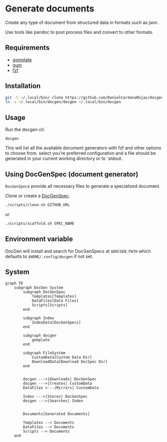 # Generate documents 

Create any type of document from structured data in formats such as json.

Use tools like pandoc to post process files and convert to other formats.

## Requirements

- [gomplate](https://docs.gomplate.ca/)
- [gum](https://github.com/charmbracelet/gum)
- [fzf](https://github.com/junegunn/fzf)

## Installation

```sh
git -C ~/.local/bin/ clone https://github.com/DanielCardonaRojas/docgen 
ln -s ~/.local/bin/docgen/docgen ~/.local/bin/docgen
```

## Usage

Run the docgen cli:

```
docgen
```

This will list all the available document generators with fzf and other options to choose from.
select you're preferred configuration and a file should be generated in your current working directory or to `stdout.

## Using DocGenSpec (document generator)

`DocGenSpec`s provide all necessary files to generate a specialized document.

Clone or create a [DocGenSpec](https://github.com/DanielCardonaRojas/DocGenSpec).


```sh
./scripts/clone.sh GITHUB_URL
```

or 

```sh
./scripts/scaffold.sh SPEC_NAME
```

## Environment variable

DocGen will install and search for DocGenSpecs at `$DOCGEN_PATH` which defaults to `$HOME/.config/docgen` if not set.


## System

```mermaid
graph TD
    subgraph DocGen System
        subgraph DocGenSpec
            Templates[Templates]
            DataFiles[Data Files]
            Scripts[Scripts]
        end

        subgraph Index
            IndexData[DocGenSpecs]
        end

        subgraph docgen
            gomplate
        end

        subgraph FileSystem
            CustomData[Custom Data Dir]
            DownloadData[Download DocSpec Dir]
        end


        docgen --->|Downloads| DocGenSpec
        docgen --->|Creates| CustomData
        DataFiles <---|Mirrors| CustomData

        Index --->|Stores| DocGenSpec
        docgen --->|Searches| Index


        Documents[Generated Documents]

        Templates --> Documents
        DataFiles --> Documents
        Scripts --> Documents
    end

```
